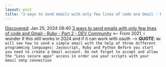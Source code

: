 ```yaml
---
layout: post
title: "3 ways to send emails with only few lines of code and Gmail - Ruby - Part 2 - DEV Community"
---
```

[Discovered](http://rolandtanglao.com/2020/07/29/p1-blogthis-checkvist-list-links-to-blog/): Jan 25, 2024 08:40 [3 ways to send emails with only few lines of code and Gmail - Ruby - Part 2 - DEV Community](https://dev.to/fralps/3-ways-to-send-emails-with-only-few-lines-of-code-and-gmail-ruby-part-2-23nc) <-- From 2021, i wonder if this still works in 2024 and if it can work with oauth --> **QUOTE**: `We will see how to send a simple email with the help of three different programming languages: Javascript, Ruby and Python
Before you start you need to create a Gmail account.
Do not forget to accept and allow the "Less secure apps" access in order use your scripts with your Gmail smtp connection`
